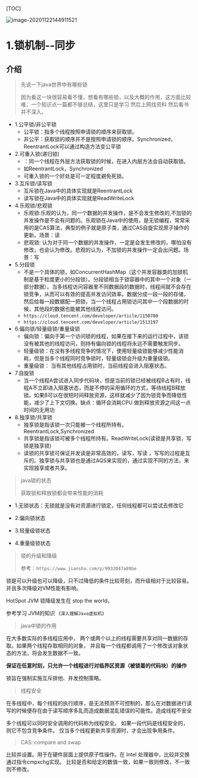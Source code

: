 [TOC]



![image-20201122144911521](https://xiaoboblog-bucket.oss-cn-hangzhou.aliyuncs.com/blog/image-20201122144911521.png)

# 1.锁机制--同步



## 介绍

> 先说一下java世界中有哪些锁
>
> 因为看这一块很容易看不懂，想看有哪些锁，以及大概的作用，这方面比较难，一个知识点一篇都不够总结，这里只是学习 然后上网找资料 然后看书 并不深入。

- 1.公平锁/非公平锁
  - 公平锁：指多个线程按照申请锁的顺序来获取锁。
  - 非公平：获取锁的顺序并不是按照申请锁的顺序。Synchronized，ReentrantLock可以通过构造方法变公平锁
- 2.可重入锁(递归锁)
  - ：同一个线程在外层方法获取锁的时候，在进入内层方法会自动获取锁。
  - 如ReentrantLock，Synchronized
  - 可重入锁的一个好处是可一定程度避免死锁。
- 3.互斥锁/读写锁
  - 互斥锁在Java中的具体实现就是ReentrantLock
  - 读写锁在Java中的具体实现就是ReadWriteLock
- 4.乐观锁/悲观锁
  - 乐观锁:乐观的认为，同一个数据的并发操作，是不会发生修改的,不加锁的并发操作是不会有问题的。乐观锁在Java中的使用，是无锁编程，常常采用的是CAS算法，典型的例子就是原子类，通过CAS自旋实现原子操作的更新。场景：读
  - 悲观锁: 认为对于同一个数据的并发操作，一定是会发生修改的，哪怕没有修改，也会认为修改。悲观的认为，不加锁的并发操作一定会出问题。场景：写
- 5.分段锁
  - 不是一个具体的锁，如ConcurrentHashMap（这个并发容器类的加锁机制是基于粒度更小的分段锁）。分段锁相当于锁容器中的其中一个对象（一部分数据）。当多线程访问容器里不同数据段的数据时，线程间就不会存在锁竞争，从而可以有效的提高并发访问效率。数据分成一段一段的存储，然后给每一段数据配一把锁，当一个线程占用锁访问其中一个段数据的时候，其他段的数据也能被其他线程访问。
  - `https://cloud.tencent.com/developer/article/1150780`
  - `https://cloud.tencent.com/developer/article/1513197`
- 6.偏向锁/轻量级锁/重量级锁
  - 偏向锁：偏向于第一个访问锁的线程，如果在接下来的运行过程中，该锁没有被其他的线程访问，则持有偏向锁的线程将永远不需要触发同步。
  - 轻量级锁：在没有多线程竞争的情况下，使用轻量级锁能够减少性能消耗，但是当多个线程同时竞争锁时，轻量级锁会升级为重量级锁。
  - 重量级锁： 当有其他线程占用锁时，当前线程会进入阻塞状态。
- 7.自旋锁
  - 当一个线程A尝试进入同步代码块，但是当前的锁已经被线程B占有时，线程A不立即进入阻塞状态，而是不停的采用循环的方式，等待线程B释放锁。如果B可以在很短时间释放资源，这样就减少了因为锁竞争而降低性能，减少了上下文切换。缺点：循环会消耗CPU 做到释放资源之间这一点时间的无用功
- 8.独享锁/共享锁
  - 独享锁是指该锁一次只能被一个线程所持有。ReentrantLock,Synchronized
  - 共享锁是指该锁可被多个线程所持有。ReadWriteLock(读锁是共享锁，写锁是独享锁)
  - 读锁的共享锁可保证并发读是非常高效的，读写，写读 ，写写的过程是互斥的。独享锁与共享锁也是通过AQS来实现的，通过实现不同的方法，来实现独享或者共享。



> java锁的状态
>
> 获取锁和释放锁都会带来性能的消耗

- 1.无锁状态：无锁就是没有对资源进行锁定，任何线程都可以尝试去修改它

- 2.偏向锁状态

- 3.轻量级锁状态

- 4.重量级锁状态

> 锁的升级和降级
>
> 参考：`https://www.jianshu.com/p/9932047a89be`

锁是可以升级也可以降级，只不过降低的条件比较苛刻，而升级相对于比较容易。并且多次降级对VM性能有影响。

HotSpot JVM 锁降级发生在 stop the world，



参考学习 JVM的知识 `《深入理解Java虚拟机》`



> java中锁的作用

在大多数实际的多线程应用中， 两个或两个以上的线程需要共享对同一数据的存取。如果两个线程存取相同的对象， 并且每一个线程都调用了一个修改该对象状态的方法，将会发生数据不一致。

**保证在任意时刻，只允许一个线程进行对临界区资源（被锁着的代码块）的操作**

锁旨在强制实施互斥排他、并发控制策略。

> 线程安全

在多线程中，每个线程的执行顺序，是无法预测不可控制的，那么在对数据进行读写的时候便存在由于读写顺序多乱而造成数据混乱错误的可能性。造成线程不安全

多个线程可以同时安全调用的代码称为线程安全。 如果一段代码是线程安全的，则它不包含竞争条件。 仅当多个线程更新共享资源时，才会出现争用条件。

> CAS: compare and swap

比较并设置。用于在硬件层面上提供原子性操作。在 Intel 处理器中，比较并交换通过指令cmpxchg实现。 比较是否和给定的数值一致，如果一致则修改，不一致则不修改。







